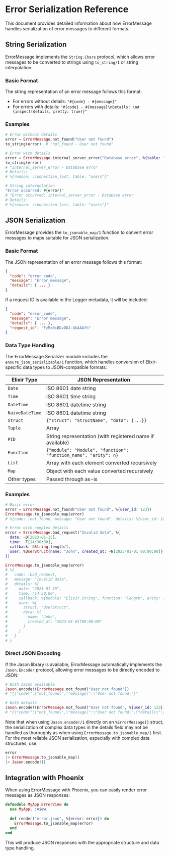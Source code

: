# Error Serialization Reference

This document provides detailed information about how ErrorMessage handles serialization of error messages to different formats.

## String Serialization

ErrorMessage implements the `String.Chars` protocol, which allows error messages to be converted to strings using `to_string/1` or string interpolation.

### Basic Format

The string representation of an error message follows this format:

- For errors without details: `"#{code} - #{message}"`
- For errors with details: `"#{code} - #{message}\nDetails: \n#{inspect(details, pretty: true)}"`

### Examples

```elixir
# Error without details
error = ErrorMessage.not_found("User not found")
to_string(error)  # "not_found - User not found"

# Error with details
error = ErrorMessage.internal_server_error("Database error", %{table: "users", reason: :connection_lost})
to_string(error)
# "internal_server_error - Database error
# Details: 
# %{reason: :connection_lost, table: "users"}"

# String interpolation
"Error occurred: #{error}"
# "Error occurred: internal_server_error - Database error
# Details: 
# %{reason: :connection_lost, table: "users"}"
```

## JSON Serialization

ErrorMessage provides the `to_jsonable_map/1` function to convert error messages to maps suitable for JSON serialization.

### Basic Format

The JSON representation of an error message follows this format:

```json
{
  "code": "error_code",
  "message": "Error message",
  "details": { ... }
}
```

If a request ID is available in the Logger metadata, it will be included:

```json
{
  "code": "error_code",
  "message": "Error message",
  "details": { ... },
  "request_id": "FzMx0iBDvDDJ-GkAAAfh"
}
```

### Data Type Handling

The ErrorMessage.Serializer module includes the `ensure_json_serializable/1` function, which handles conversion of Elixir-specific data types to JSON-compatible formats:

| Elixir Type | JSON Representation |
|-------------|---------------------|
| `Date` | ISO 8601 date string |
| `Time` | ISO 8601 time string |
| `DateTime` | ISO 8601 datetime string |
| `NaiveDateTime` | ISO 8601 datetime string |
| `Struct` | `{"struct": "StructName", "data": {...}}` |
| `Tuple` | Array |
| `PID` | String representation (with registered name if available) |
| `Function` | `{"module": "Module", "function": "function_name", "arity": n}` |
| `List` | Array with each element converted recursively |
| `Map` | Object with each value converted recursively |
| Other types | Passed through as-is |

### Examples

```elixir
# Basic error
error = ErrorMessage.not_found("User not found", %{user_id: 123})
ErrorMessage.to_jsonable_map(error)
# %{code: :not_found, message: "User not found", details: %{user_id: 123}}

# Error with complex details
error = ErrorMessage.bad_request("Invalid data", %{
  date: ~D[2023-01-15],
  time: ~T[14:30:00],
  callback: &String.length/1,
  user: %UserStruct{name: "John", created_at: ~N[2023-01-01 00:00:00]}
})

ErrorMessage.to_jsonable_map(error)
# %{
#   code: :bad_request,
#   message: "Invalid data",
#   details: %{
#     date: "2023-01-15",
#     time: "14:30:00",
#     callback: %{module: "Elixir.String", function: "length", arity: 1},
#     user: %{
#       struct: "UserStruct",
#       data: %{
#         name: "John",
#         created_at: "2023-01-01T00:00:00"
#       }
#     }
#   }
# }
```

### Direct JSON Encoding

If the Jason library is available, ErrorMessage automatically implements the `Jason.Encoder` protocol, allowing error messages to be directly encoded to JSON:

```elixir
# With Jason available
Jason.encode!(ErrorMessage.not_found("User not found"))
# "{\"code\":\"not_found\",\"message\":\"User not found\"}"

# With details
Jason.encode!(ErrorMessage.not_found("User not found", %{user_id: 123}))
# "{\"code\":\"not_found\",\"message\":\"User not found\",\"details\":{\"user_id\":123}}"
```

Note that when using `Jason.encode!/1` directly on an `%ErrorMessage{}` struct, the serialization of complex data types in the details field may not be handled as thoroughly as when using `ErrorMessage.to_jsonable_map/1` first. For the most reliable JSON serialization, especially with complex data structures, use:

```elixir
error
|> ErrorMessage.to_jsonable_map()
|> Jason.encode!()
```

## Integration with Phoenix

When using ErrorMessage with Phoenix, you can easily render error messages as JSON responses:

```elixir
defmodule MyApp.ErrorView do
  use MyApp, :view
  
  def render("error.json", %{error: error}) do
    ErrorMessage.to_jsonable_map(error)
  end
end
```

This will produce JSON responses with the appropriate structure and data type handling.
